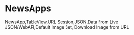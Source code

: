 # NewsApps
NewsApp,TableView,URL Session,JSON,Data From Live JSON/WebAPI,Default Image Set, Download Image from URL 
